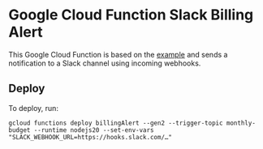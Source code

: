 # Google Cloud Function Slack Billing Alert

This Google Cloud Function is based on the [example](https://cloud.google.com/billing/docs/how-to/budgets#manage-notifications) and sends a notification to a Slack channel using incoming webhooks.

## Deploy

To deploy, run:

```
gcloud functions deploy billingAlert --gen2 --trigger-topic monthly-budget --runtime nodejs20 --set-env-vars "SLACK_WEBHOOK_URL=https://hooks.slack.com/…"
```